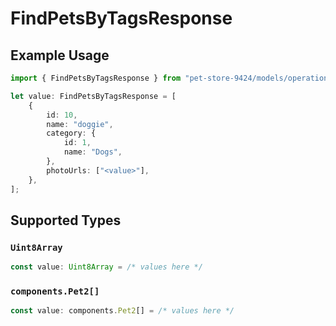 # FindPetsByTagsResponse

## Example Usage

```typescript
import { FindPetsByTagsResponse } from "pet-store-9424/models/operations";

let value: FindPetsByTagsResponse = [
    {
        id: 10,
        name: "doggie",
        category: {
            id: 1,
            name: "Dogs",
        },
        photoUrls: ["<value>"],
    },
];
```

## Supported Types

### `Uint8Array`

```typescript
const value: Uint8Array = /* values here */
```

### `components.Pet2[]`

```typescript
const value: components.Pet2[] = /* values here */
```

